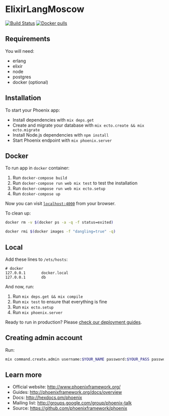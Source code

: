 # ElixirLangMoscow

[![Build Status](https://travis-ci.org/elixir-lang-moscow/site.svg?branch=master)](https://travis-ci.org/elixir-lang-moscow/site) [![Docker pulls](https://img.shields.io/docker/pulls/elixir_lang_moscow/site.svg)](https://hub.docker.com/r/sobolevn/site/~/dockerfile/)

## Requirements

You will need:

  * erlang
  * elixir
  * node
  * postgres
  * docker (optional)

## Installation

To start your Phoenix app:

  * Install dependencies with `mix deps.get`
  * Create and migrate your database with `mix ecto.create && mix ecto.migrate`
  * Install Node.js dependencies with `npm install`
  * Start Phoenix endpoint with `mix phoenix.server`

## Docker

To run app in `docker` container:

  1. Run `docker-compose build`
  2. Run `docker-compose run web mix test` to test the installation
  3. Run `docker-compose run web mix ecto.setup`
  4. Run `dcoker-compose up`

Now you can visit [`localhost:4000`](http://localhost:4000) from your browser.

To clean up:

```bash
docker rm -v $(docker ps -a -q -f status=exited)

docker rmi $(docker images -f "dangling=true" -q)
```

## Local

Add these lines to `/ets/hosts`:

```text
# docker
127.0.0.1       docker.local
127.0.0.1       db
```

And now, run:

  1. Run `mix deps.get && mix compile`
  2. Run `mix test` to ensure that everything is fine
  3. Run `mix ecto.setup`
  4. Run `mix phoenix.server`

Ready to run in production? Please [check our deployment guides](http://www.phoenixframework.org/docs/deployment).

## Creating admin account

Run:

```bash
mix command.create.admin username:$YOUR_NAME password:$YOUR_PASS password_confirmation:$YOUR_PASS
```

## Learn more

  * Official website: http://www.phoenixframework.org/
  * Guides: http://phoenixframework.org/docs/overview
  * Docs: http://hexdocs.pm/phoenix
  * Mailing list: http://groups.google.com/group/phoenix-talk
  * Source: https://github.com/phoenixframework/phoenix

